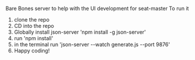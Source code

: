 Bare Bones server to help with the UI development for seat-master
To run it 
1. clone the repo
2. CD into the repo
3. Globally install json-server 'npm install -g json-server'
4. run 'npm install'
5. in the terminal run 'json-server --watch generate.js --port 9876'
6. Happy coding!

